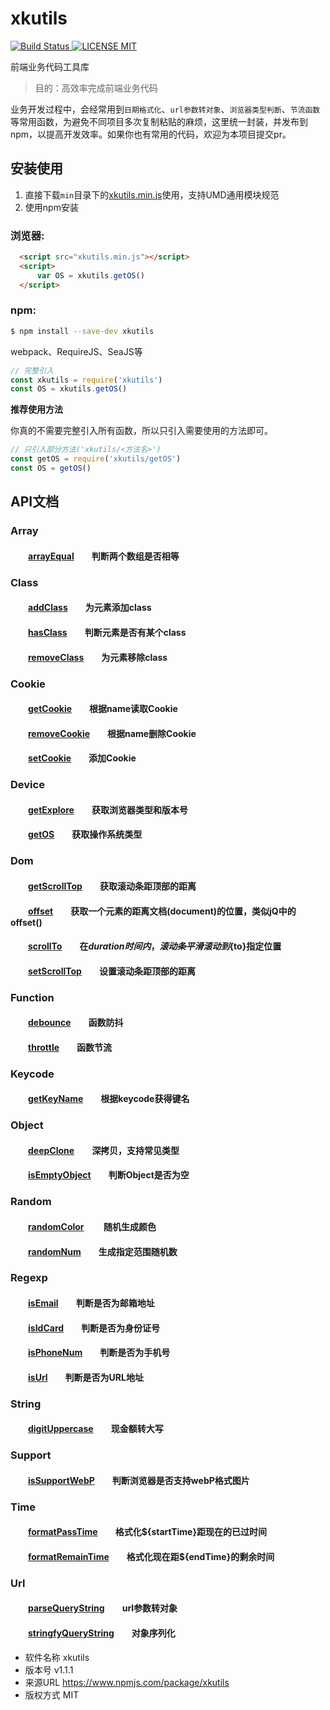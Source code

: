 # xkutils

[![Build Status](https://travis-ci.org/proYang/xkutils.svg?branch=master) ![LICENSE MIT](https://img.shields.io/npm/l/express.svg)](https://www.npmjs.com/package/xkutils) 

 
前端业务代码工具库  

> 目的：高效率完成前端业务代码

业务开发过程中，会经常用到`日期格式化`、`url参数转对象`、`浏览器类型判断`、`节流函数`等常用函数，为避免不同项目多次复制粘贴的麻烦，这里统一封装，并发布到npm，以提高开发效率。如果你也有常用的代码，欢迎为本项目提交pr。

## 安装使用

1. 直接下载`min`目录下的[xkutils.min.js](https://github.com/kunkuntang/xkutils/blob/master/min/xkutils.min.js)使用，支持UMD通用模块规范  
2. 使用npm安装

### 浏览器:
``` html
  <script src="xkutils.min.js"></script>
  <script>
      var OS = xkutils.getOS()
  </script>
```

### npm:
``` bash
$ npm install --save-dev xkutils
```

webpack、RequireJS、SeaJS等

``` javascript
// 完整引入
const xkutils = require('xkutils')
const OS = xkutils.getOS()
```

**推荐使用方法**  

你真的不需要完整引入所有函数，所以只引入需要使用的方法即可。
``` javascript
// 只引入部分方法('xkutils/<方法名>')
const getOS = require('xkutils/getOS')
const OS = getOS()
```
## API文档

### Array  
#### &emsp;&emsp;[arrayEqual][arrayEqual]&emsp;&emsp;判断两个数组是否相等 

### Class
#### &emsp;&emsp;[addClass][addClass]&emsp;&emsp;为元素添加class  
#### &emsp;&emsp;[hasClass][hasClass]&emsp;&emsp;判断元素是否有某个class  
#### &emsp;&emsp;[removeClass][removeClass]&emsp;&emsp;为元素移除class  

### Cookie 
#### &emsp;&emsp;[getCookie][getCookie]&emsp;&emsp;根据name读取Cookie  
#### &emsp;&emsp;[removeCookie][removeCookie]&emsp;&emsp;根据name删除Cookie
#### &emsp;&emsp;[setCookie][setCookie]&emsp;&emsp;添加Cookie 

### Device  
#### &emsp;&emsp;[getExplore][getExplore]&emsp;&emsp;获取浏览器类型和版本号  
#### &emsp;&emsp;[getOS][getOS]&emsp;&emsp;获取操作系统类型

### Dom  
#### &emsp;&emsp;[getScrollTop][getScrollTop]&emsp;&emsp;获取滚动条距顶部的距离
#### &emsp;&emsp;[offset][offset]&emsp;&emsp;获取一个元素的距离文档(document)的位置，类似jQ中的offset()
#### &emsp;&emsp;[scrollTo][scrollTo]&emsp;&emsp;在${duration}时间内，滚动条平滑滚动到${to}指定位置
#### &emsp;&emsp;[setScrollTop][setScrollTop]&emsp;&emsp;设置滚动条距顶部的距离

### Function  
#### &emsp;&emsp;[debounce][debounce]&emsp;&emsp;函数防抖   
#### &emsp;&emsp;[throttle][throttle]&emsp;&emsp;函数节流   

### Keycode  
#### &emsp;&emsp;[getKeyName][getKeyName]&emsp;&emsp;根据keycode获得键名 

### Object  
#### &emsp;&emsp;[deepClone][deepClone]&emsp;&emsp;深拷贝，支持常见类型
#### &emsp;&emsp;[isEmptyObject][isEmptyObject]&emsp;&emsp;判断Object是否为空

### Random  
#### &emsp;&emsp;[randomColor][randomColor] &emsp;&emsp;随机生成颜色
#### &emsp;&emsp;[randomNum][randomNum]&emsp;&emsp;生成指定范围随机数 

### Regexp  
#### &emsp;&emsp;[isEmail][isEmail]&emsp;&emsp;判断是否为邮箱地址 
#### &emsp;&emsp;[isIdCard][isIdCard]&emsp;&emsp;判断是否为身份证号
#### &emsp;&emsp;[isPhoneNum][isPhoneNum]&emsp;&emsp;判断是否为手机号  
#### &emsp;&emsp;[isUrl][isUrl]&emsp;&emsp;判断是否为URL地址

### String  
#### &emsp;&emsp;[digitUppercase][digitUppercase]&emsp;&emsp;现金额转大写

### Support  
#### &emsp;&emsp;[isSupportWebP][isSupportWebP]&emsp;&emsp;判断浏览器是否支持webP格式图片
#### 

### Time  
#### &emsp;&emsp;[formatPassTime][formatPassTime]&emsp;&emsp;格式化${startTime}距现在的已过时间
#### &emsp;&emsp;[formatRemainTime][formatRemainTime]&emsp;&emsp;格式化现在距${endTime}的剩余时间

### Url
#### &emsp;&emsp;[parseQueryString][parseQueryString]&emsp;&emsp;url参数转对象
#### &emsp;&emsp;[stringfyQueryString][stringfyQueryString]&emsp;&emsp;对象序列化

[arrayEqual]:https://github.com/proYang/xkutils/blob/master/src/array/arrayEqual.js

[addClass]:https://github.com/proYang/xkutils/blob/master/src/class/addClass.js
[hasClass]:https://github.com/proYang/xkutils/blob/master/src/class/hasClass.js
[removeClass]:https://github.com/proYang/xkutils/blob/master/src/class/removeClass.js

[getCookie]:https://github.com/proYang/xkutils/blob/master/src/cookie/getCookie.js
[removeCookie]:https://github.com/proYang/xkutils/blob/master/src/cookie/removeCookie.js
[setCookie]:https://github.com/proYang/xkutils/blob/master/src/cookie/setCookie.js

[getExplore]:https://github.com/proYang/xkutils/blob/master/src/device/getExplore.js
[getOS]:https://github.com/proYang/xkutils/blob/master/src/device/getOS.js

[getScrollTop]:https://github.com/proYang/xkutils/blob/master/src/dom/getScrollTop.js
[offset]:https://github.com/proYang/xkutils/blob/master/src/dom/offset.js
[scrollTo]:https://github.com/proYang/xkutils/blob/master/src/dom/scrollTo.js
[setScrollTop]:https://github.com/proYang/xkutils/blob/master/src/dom/setScrollTop.js

[debounce]:https://github.com/proYang/xkutils/blob/master/src/function/debounce.js
[throttle]:https://github.com/proYang/xkutils/blob/master/src/function/throttle.js

[getKeyName]:https://github.com/proYang/xkutils/blob/master/src/keycode/getKeyName.js

[deepClone]:https://github.com/proYang/xkutils/blob/master/src/object/deepClone.js
[isEmptyObject]:https://github.com/proYang/xkutils/blob/master/src/object/isEmptyObject.js

[randomColor]:https://github.com/proYang/xkutils/blob/master/src/random/randomColor.js
[randomNum]:https://github.com/proYang/xkutils/blob/master/src/random/randomNum.js

[isEmail]:https://github.com/proYang/xkutils/blob/master/src/regexp/isEmail.js
[isIdCard]:https://github.com/proYang/xkutils/blob/master/src/regexp/isIdCard.js
[isPhoneNum]:https://github.com/proYang/xkutils/blob/master/src/regexp/isPhoneNum.js
[isUrl]:https://github.com/proYang/xkutils/blob/master/src/regexp/isUrl.js

[digitUppercase]:https://github.com/proYang/xkutils/blob/master/src/string/digitUppercase.js

[isSupportWebP]:https://github.com/proYang/xkutils/blob/master/src/support/isSupportWebP.js

[formatPassTime]:https://github.com/proYang/xkutils/blob/master/src/time/formatPassTime.js
[formatRemainTime]:https://github.com/proYang/xkutils/blob/master/src/time/formatRemainTime.js

[parseQueryString]:https://github.com/proYang/xkutils/blob/master/src/url/parseQueryString.js
[stringfyQueryString]:https://github.com/proYang/xkutils/blob/master/src/url/stringfyQueryString.js


- 软件名称 xkutils
- 版本号 v1.1.1
- 来源URL https://www.npmjs.com/package/xkutils
- 版权方式 MIT
